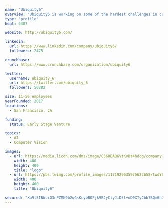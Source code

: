 ```yaml
---
name: "Ubiquity6"
overview: "Ubiquity6 is working on some of the hardest challenges in computer vision, augmented reality and mapping."
type: "profile"
heat: 6487

website: http://ubiquity6.com/

linkedin:
  url: https://www.linkedin.com/company/ubiquity6/
  followers: 2475

crunchbase:
  url: https://www.crunchbase.com/organization/ubiquity6

twitter:
  username: ubiquity_6
  url: https://twitter.com/ubiquity_6
  followers: 50282

size: 11-50 employees
yearFounded: 2017
locations:
  - San Francisco, CA

funding:
  status: Early Stage Venture

topics:
  - AI
  - Computer Vision

images:
  - url: https://media.licdn.com/dms/image/C560BAQGVtKvDt4hdcg/company-logo_400_400/0?e=1582761600&v=beta&t=Y8NCaxJ91JVpULvpVGOnLdPyo5JWSXFr6dfU7qrIES0
    width: 400
    height: 400
    title: "logo"
  - url: https://pbs.twimg.com/profile_images/1171929635975622658/twdYPRkV_400x400.jpg
    width: 400
    height: 400
    title: "Ubiquity6"

secured: "Xu9l5IBWciG3nPZMK9b2qGsKcybBOFjk9EJyClyJiD5t+uD0XTyCbb7BQm6hX06i1G5zmQN/jWIJ/b3/xIqYcH9q5QfbYytBCPVi9HQMaP8KGoL4wGrFlyKwrC8SOd1nIQSYOLmWXxrhgwYjA1QEncyMgtE1BojC1/EcI9DrLSn3T8y5xxqghYGI/6XpEIiFdTF0BwB1kS9mnzdX//swwK7X8W0m4m6lWBRXPPQRwUa0zLoo6SMg+xuVRK/s4Z1fQgSurLo4R23chqhonJ/Dt6pCks/sLCjuO5iTG1lOrw3yY3VSHTstEEX1lHmSVsgo;FmsgUdebmpkNqZu6P8GXsg=="
---
```


